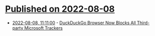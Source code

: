 # [Published on 2022-08-08](index.md)

* [2022-08-08, 11:11:00](https://soylentnews.org/article.pl?sid=22/08/07/1637220&from=rss) - [DuckDuckGo Browser Now Blocks All Third-party Microsoft Trackers](https://soylentnews.org/article.pl?sid=22/08/07/1637220&from=rss)
